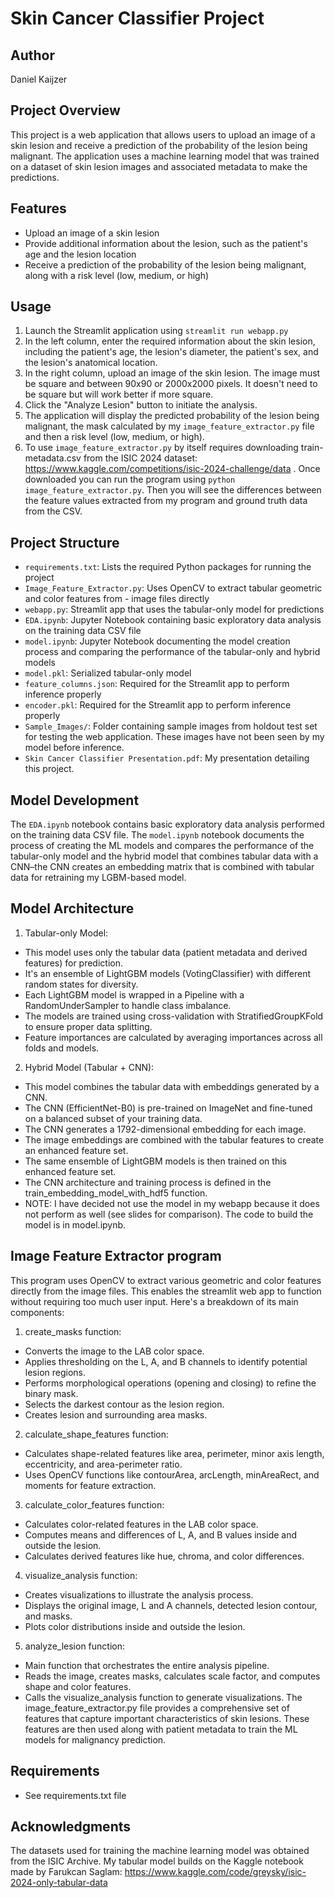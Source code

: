 # Skin Cancer Classifier Project

## Author
Daniel Kaijzer

## Project Overview
This project is a web application that allows users to upload an image of a skin lesion and receive a prediction of the probability of the lesion being malignant. The application uses a machine learning model that was trained on a dataset of skin lesion images and associated metadata to make the predictions.

## Features
- Upload an image of a skin lesion
- Provide additional information about the lesion, such as the patient's age and the lesion location
- Receive a prediction of the probability of the lesion being malignant, along with a risk level (low, medium, or high)

## Usage
1. Launch the Streamlit application using `streamlit run webapp.py` 
2. In the left column, enter the required information about the skin lesion, including the patient's age, the lesion's diameter, the patient's sex, and the lesion's anatomical location.
3. In the right column, upload an image of the skin lesion. The image must be square and between 90x90 or 2000x2000 pixels. It doesn't need to be square but will work better if more square.
4. Click the "Analyze Lesion" button to initiate the analysis.
5. The application will display the predicted probability of the lesion being malignant, the mask calculated by my `image_feature_extractor.py` file and then a risk level (low, medium, or high). 
6. To use `image_feature_extractor.py` by itself requires downloading train-metadata.csv from the ISIC 2024 dataset: https://www.kaggle.com/competitions/isic-2024-challenge/data . Once downloaded you can run the program using `python image_feature_extractor.py`. Then you will see the differences between the feature values extracted from my program and ground truth data from the CSV.


## Project Structure
- `requirements.txt`: Lists the required Python packages for running the project
- `Image_Feature_Extractor.py`: Uses OpenCV to extract tabular geometric and color features from - image files directly
- `webapp.py`: Streamlit app that uses the tabular-only model for predictions
- `EDA.ipynb`: Jupyter Notebook containing basic exploratory data analysis on the training data CSV file
- `model.ipynb`: Jupyter Notebook documenting the model creation process and comparing the performance of the tabular-only and hybrid models
- `model.pkl`: Serialized tabular-only model
- `feature_columns.json`: Required for the Streamlit app to perform inference properly
- `encoder.pkl`: Required for the Streamlit app to perform inference properly
- `Sample_Images/`: Folder containing sample images from holdout test set for testing the web application. These images have not been seen by my model before inference.
- `Skin Cancer Classifier Presentation.pdf`: My presentation detailing this project.

## Model Development
The `EDA.ipynb` notebook contains basic exploratory data analysis performed on the training data CSV file. The `model.ipynb` notebook documents the process of creating the ML models and compares the performance of the tabular-only model and the hybrid model that combines tabular data with a CNN–the CNN creates an embedding matrix that is combined with tabular data for retraining my LGBM-based model.

## Model Architecture
1. Tabular-only Model:
- This model uses only the tabular data (patient metadata and derived features) for prediction.
- It's an ensemble of LightGBM models (VotingClassifier) with different random states for diversity.
- Each LightGBM model is wrapped in a Pipeline with a RandomUnderSampler to handle class imbalance.
- The models are trained using cross-validation with StratifiedGroupKFold to ensure proper data splitting.
- Feature importances are calculated by averaging importances across all folds and models.


2. Hybrid Model (Tabular + CNN):

- This model combines the tabular data with embeddings generated by a CNN.
- The CNN (EfficientNet-B0) is pre-trained on ImageNet and fine-tuned on a balanced subset of your training data.
- The CNN generates a 1792-dimensional embedding for each image.
- The image embeddings are combined with the tabular features to create an enhanced feature set.
- The same ensemble of LightGBM models is then trained on this enhanced feature set.
- The CNN architecture and training process is defined in the train_embedding_model_with_hdf5 function.
- NOTE: I have decided not use the model in my webapp because it does not perform as well (see slides for comparison). The code to build the model is in model.ipynb.

## Image Feature Extractor program
This program uses OpenCV to extract various geometric and color features directly from the image files. This enables the streamlit web app to function without requiring too much user input. Here's a breakdown of its main components:
1. create_masks function:
- Converts the image to the LAB color space.
- Applies thresholding on the L, A, and B channels to identify potential lesion regions.
- Performs morphological operations (opening and closing) to refine the binary mask.
- Selects the darkest contour as the lesion region.
- Creates lesion and surrounding area masks.


2. calculate_shape_features function:
- Calculates shape-related features like area, perimeter, minor axis length, eccentricity, and area-perimeter ratio.
- Uses OpenCV functions like contourArea, arcLength, minAreaRect, and moments for feature extraction.


3. calculate_color_features function:
- Calculates color-related features in the LAB color space.
- Computes means and differences of L, A, and B values inside and outside the lesion.
- Calculates derived features like hue, chroma, and color differences.


4. visualize_analysis function:
- Creates visualizations to illustrate the analysis process.
- Displays the original image, L and A channels, detected lesion contour, and masks.
- Plots color distributions inside and outside the lesion.


5. analyze_lesion function:
- Main function that orchestrates the entire analysis pipeline.
- Reads the image, creates masks, calculates scale factor, and computes shape and color features.
- Calls the visualize_analysis function to generate visualizations.
The image_feature_extractor.py file provides a comprehensive set of features that capture important characteristics of skin lesions. These features are then used along with patient metadata to train the ML models for malignancy prediction.


## Requirements
* See requirements.txt file

## Acknowledgments
The datasets used for training the machine learning model was obtained from the ISIC Archive.
My tabular model builds on the Kaggle notebook made by Farukcan Saglam: https://www.kaggle.com/code/greysky/isic-2024-only-tabular-data
